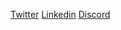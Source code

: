 <a href="https://twitter.com/notwmap" rel="noreferrer" target="_blank"> Twitter</a>
<a href="www.linkedin.com/in/wesleyalexandre" rel="noreferrer" target="_blank"> Linkedin</a>
<a href="https://discord.com/users/654105641316515854" rel="noreferrer" target="_blank"> Discord</a>
